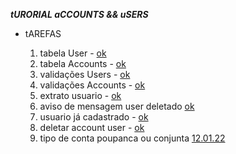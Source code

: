 ***tURORIAL aCCOUNTS && uSERS***

- tAREFAS

    1. tabela User - [ok]()
    2. tabela Accounts - [ok]()
    3. validações Users - [ok]()
    4. validações Accounts - [ok]()
    5. extrato usuario - [ok]()
    6. aviso de mensagem user deletado [ok]()
    7. usuario já cadastrado - [ok]()
    8. deletar account user - [ok]()
    8. tipo de conta poupanca ou conjunta [12.01.22]()
    
